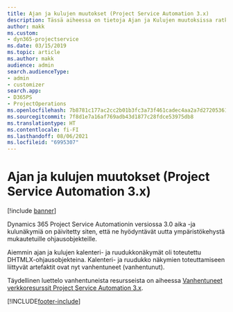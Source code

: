 ```yaml
---
title: Ajan ja kulujen muutokset (Project Service Automation 3.x)
description: Tässä aiheessa on tietoja Ajan ja Kulujen muutoksissa ratkaisussa.
author: makk
ms.custom:
- dyn365-projectservice
ms.date: 03/15/2019
ms.topic: article
ms.author: makk
audience: admin
search.audienceType:
- admin
- customizer
search.app:
- D365PS
- ProjectOperations
ms.openlocfilehash: 7b8781c177ac2cc2b01b3fc3a73f461cadec4aa2a7d27205361bd6681994c240
ms.sourcegitcommit: 7f8d1e7a16af769adb43d1877c28fdce53975db8
ms.translationtype: HT
ms.contentlocale: fi-FI
ms.lasthandoff: 08/06/2021
ms.locfileid: "6995307"
---
```

# <a name="time-and-expense-changes-project-service-automation-3x"></a>Ajan ja kulujen muutokset (Project Service Automation 3.x)

[!include [banner](../../includes/psa-now-project-operations.md)]

Dynamics 365 Project Service Automationin versiossa 3.0 aika -ja kulunäkymiä on päivitetty siten, että ne hyödyntävät uutta ympäristökehystä mukautetuille ohjausobjekteille.

Aiemmin ajan ja kulujen kalenteri- ja ruudukkonäkymät oli toteutettu DHTMLX-ohjausobjekteina. Kalenteri- ja ruudukko näkymien toteuttamiseen liittyvät artefaktit ovat nyt vanhentuneet (vanhentunut).

Täydellinen luettelo vanhentuneista resursseista on aiheessa [Vanhentuneet verkkoresurssit Project Service Automation 3.x](web-resources-deprecated-v3.x.md).


[!INCLUDE[footer-include](../../includes/footer-banner.md)]